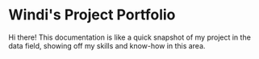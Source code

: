 # Windi's Project Portfolio
Hi there! This documentation is like a quick snapshot of my project in the data field, showing off my skills and know-how in this area.
